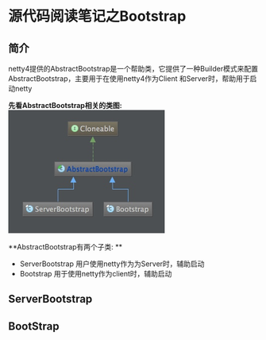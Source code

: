 # 源代码阅读笔记之Bootstrap

## 简介

netty4提供的AbstractBootstrap是一个帮助类，它提供了一种Builder模式来配置AbstractBootstrap，主要用于在使用netty4作为Client
和Server时，帮助用于启动netty

**先看AbstractBootstrap相关的类图:**  
![img](./image/bootstrap.jpeg)

**AbstractBootstrap有两个子类: **   
* ServerBootstrap 用户使用netty作为为Server时，辅助启动  
* Bootstrap 用于使用netty作为client时，辅助启动  


## ServerBootstrap


## BootStrap